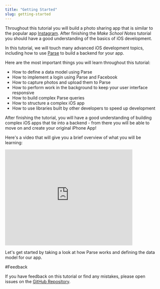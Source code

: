 ```yaml
---
title: "Getting Started"
slug: getting-started
---
```


Throughout this tutorial you will build a photo sharing app that is similar to the popular app  [Instagram](https://instagram.com/). After finishing the *Make School Notes* tutorial you should have a good understanding of the basics of iOS development.

In this tutorial, we will touch many advanced iOS development topics, including how to use [Parse](https://parse.com) to build a backend for your app.

Here are the most important things you will learn throughout this tutorial:

- How to define a data model using Parse
- How to implement a login using Parse and Facebook
- How to capture photos and upload them to Parse
- How to perform work in the background to keep your user interface responsive
- How to build complex Parse queries
- How to structure a complex iOS app
- How to use libraries built by other developers to speed up development

After finishing the tutorial, you will have a good understanding of building complex iOS apps that tie into a backend - from there you will be able to move on and create your original iPhone App!

Here's a video that will give you a brief overview of what you will be learning:

<iframe width="420" height="315" src="https://www.youtube.com/embed/Wd-ZPtc_kNI" frameborder="0" allowfullscreen></iframe>

Let's get started by taking a look at how Parse works and defining the data model for our app.

#Feedback

If you have feedback on this tutorial or find any mistakes, please open issues on the [GitHub Repository](https://github.com/MakeSchool-Tutorials/Makestagram-Swift).
